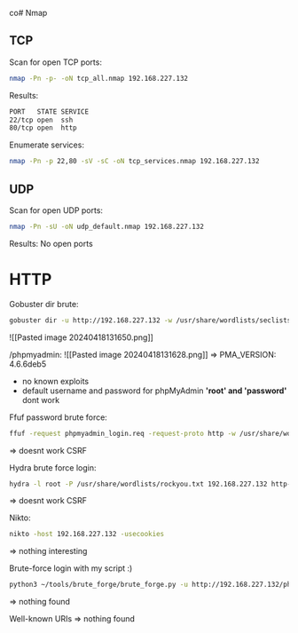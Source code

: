 co# Nmap

## TCP

Scan for open TCP ports:
```bash
nmap -Pn -p- -oN tcp_all.nmap 192.168.227.132
```
Results:
```bash
PORT   STATE SERVICE
22/tcp open  ssh
80/tcp open  http
```

Enumerate services:
```bash
nmap -Pn -p 22,80 -sV -sC -oN tcp_services.nmap 192.168.227.132
```

## UDP

Scan for open UDP ports:
```bash
nmap -Pn -sU -oN udp_default.nmap 192.168.227.132
```
Results:
No open ports

# HTTP

Gobuster dir brute:
```bash
gobuster dir -u http://192.168.227.132 -w /usr/share/wordlists/seclists/Discovery/Web-Content/raft-large-directories-lowercase.txt
```

![[Pasted image 20240418131650.png]]

/phpmyadmin:
![[Pasted image 20240418131628.png]]
=> PMA_VERSION: 4.6.6deb5
- no known exploits
- default username and password for phpMyAdmin **'root'⁢ and 'password'** dont work

Ffuf password brute force:
```bash
ffuf -request phpmyadmin_login.req -request-proto http -w /usr/share/wordlists/rockyou.txt -fr 'Access denied'
```
=> doesnt work CSRF

Hydra brute force login:
```bash
hydra -l root -P /usr/share/wordlists/rockyou.txt 192.168.227.132 http-post-form "/phpmyadmin/index.php:pma_username=^USER^&pma_password=^PASS^&server=1&target=index.php&lang=en&collation_connection=utf8mb4_unicode_ci&token=da22ee837de8b2af0a7b63e080f1ca93:F=Access denied"
```
=> doesnt work CSRF

Nikto:
```bash
nikto -host 192.168.227.132 -usecookies
```
=> nothing interesting

Brute-force login with my script :)
```bash
python3 ~/tools/brute_forge/brute_forge.py -u http://192.168.227.132/phpmyadmin/index.php -l root -P /usr/share/wordlists/seclists/Passwords/Common-Credentials/best110.txt -r phpmyadmin_login.req -t 'token:"(.*?)"' --proxy "http://127.0.0.1:8080" -f "Access denied"
```
=> nothing found

Well-known URIs => nothing found